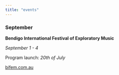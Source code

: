 ```yaml
---
title: "events"
---
```

### September

**Bendigo International Festival of Exploratory Music**

_September 1 - 4_

Program launch: _20th of July_

[bifem.com.au](http://www.bifem.com.au/)

